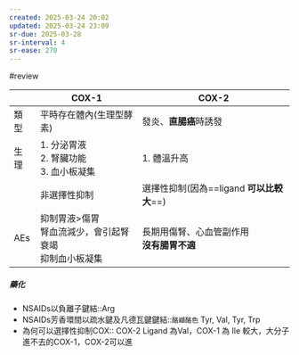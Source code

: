 ```yaml
---
created: 2025-03-24 20:02
updated: 2025-03-24 23:09
sr-due: 2025-03-28
sr-interval: 4
sr-ease: 270
---
```

#review

|     | COX-1                              | COX-2                         |
| --- | ---------------------------------- | ----------------------------- |
| 類型  | 平時存在體內(生理型酵素)                      | 發炎、**直腸癌**時誘發                 |
| 生理  | 1. 分泌胃液<br>2. 腎臟功能<br>3. 血小板凝集     | 1. 體溫升高                       |
|     | 非選擇性抑制                             | 選擇性抑制(因為==ligand **可以比較大**==) |
| AEs | 抑制胃液>傷胃<br>腎血流減少，會引起腎衰竭<br>抑制血小板凝集 | 長期用傷腎、心血管副作用<br>**沒有腸胃不適**    |

##### 藥化
- NSAIDs以負離子鍵結::Arg
- NSAIDs芳香環間以疏水鍵及凡德瓦鍵鍵結::`酪纈酪色` Tyr, Val, Tyr, Trp
- 為何可以選擇性抑制COX:: COX-2 Ligand 為Val，COX-1 為 Ile 較大，大分子進不去的COX-1，COX-2可以進
